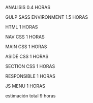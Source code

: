 ANALISIS 0.4 HORAS

GULP SASS ENVIRONMENT 1.5 HORAS

HTML 1 HORAS

NAV CSS 1 HORAS

MAIN CSS 1 HORAS

ASIDE CSS 1 HORAS

SECTION CSS 1 HORAS

RESPONSIBLE 1 HORAS

JS MENU 1 HORAS

estimación total 9 horas